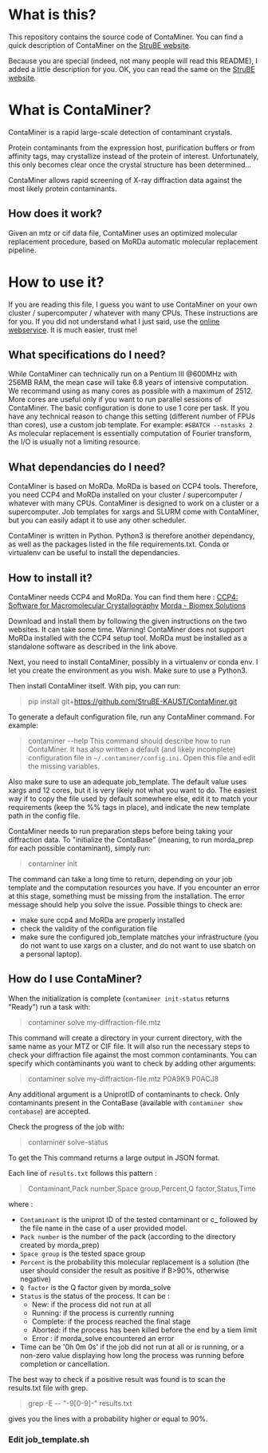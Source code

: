 # What is this?

This repository contains the source code of ContaMiner. You can find a quick
description of ContaMiner on the [StruBE
website](https://strube.cbrc.kaust.edu.sa/contaminer).

Because you are special (indeed, not many people will read this README), I
added a little description for you. OK, you can read the same on the [StruBE
website](https://strube.cbrc.kaust.edu.sa/contaminer).

# What is ContaMiner?
ContaMiner is a rapid large-scale detection of contaminant crystals.

Protein contaminants from the expression host, purification buffers or from
affinity tags, may crystallize instead of the protein of interest.
Unfortunately, this only becomes clear once the crystal structure has been
determined...

ContaMiner allows rapid screening of X-ray diffraction data against the most
likely protein contaminants.

## How does it work?
Given an mtz or cif data file, ContaMiner uses an optimized molecular
replacement procedure, based on MoRDa automatic molecular replacement pipeline.

# How to use it?
If you are reading this file, I guess you want to use ContaMiner on your own
cluster / supercomputer / whatever with many CPUs. These instructions are for
you. If you did not understand what I just said, use the [online
webservice](https://strube.cbrc.kaust.edu.sa/contaminer). It is much easier,
trust me!

## What specifications do I need?
While ContaMiner can technically run on a Pentium III @600MHz with 256MB RAM,
the mean case will take 6.8 years of intensive computation.
We recommand using as many cores as possible with a maximum of 2512. More cores
are useful only if you want to run parallel sessions of ContaMiner.
The basic configuration is done to use 1 core per task. If you have any
technical reason to change this setting (different number of FPUs than cores),
use a custom job template. For example:
`#SBATCH --nstasks 2`
As molecular replacement is essentially computation of Fourier transform, the
I/O is usually not a limiting resource.

## What dependancies do I need?
ContaMiner is based on MoRDa. MoRDa is based on CCP4 tools. Therefore, you need
CCP4 and MoRDa installed on your cluster / supercomputer / whatever with many
CPUs. ContaMiner is designed to work on a cluster or a supercomputer. Job
templates for xargs and SLURM come with ContaMiner, but you can easily adapt it
to use any other scheduler.

ContaMiner is written in Python. Python3 is therefore another dependancy, as
well as the packages listed in the file requirements.txt. Conda or virtualenv
can be useful to install the dependancies.

## How to install it?
ContaMiner needs CCP4 and MoRDa. You can find them here :
[CCP4: Software for Macromolecular Crystallography](http://www.ccp4.ac.uk)
[Morda - Biomex Solutions](http://www.biomexsolutions.co.uk/morda/)

Download and install them by following the given instructions on the two
websites. It can take some time.
Warning! ContaMiner does not support MoRDa installed with the CCP4 setup tool.
MoRDa must be installed as a standalone software as described in the link
above.

Next, you need to install ContaMiner, possibly in a virtualenv or conda env.
I let you create the environment as you wish. Make sure to use a Python3.

Then install ContaMiner itself. With pip, you can run:
> pip install git+https://github.com/StruBE-KAUST/ContaMiner.git

To generate a default configuration file, run any ContaMiner command. For
example:
>  contaminer --help
This command should describe how to run ContaMiner. It has also written a
default (and likely incomplete) configuration file in
`~/.contaminer/config.ini`. Open this file and edit the missing variables.

Also make sure to use an adequate job_template. The default value uses xargs
and 12 cores, but it is very likely not what you want to do. The easiest way
if to copy the file used by default somewhere else, edit it to match your
requirements (keep the %% tags in place), and indicate the new template path
in the config file.

ContaMiner needs to run preparation steps before being taking your diffraction
data. To "initialize the ContaBase" (meaning, to run morda_prep for each
possible contaminant), simply run:
> contaminer init

The command can take a long time to return, depending on your job template and
the computation resources you have. If you encounter an error at this stage,
something must be missing from the installation. The error message should help
you solve the issue. Possible things to check are:

- make sure ccp4 and MoRDa are properly installed
- check the validity of the configuration file
- make sure the configured job_template matches your infrastructure (you
do not want to use xargs on a cluster, and do not want to use sbatch on a
personal laptop).

## How do I use ContaMiner?
When the initialization is complete (`contaminer init-status` returns "Ready")
run a task with:
> contaminer solve my-diffraction-file.mtz

This command will create a directory in your current directory, with the same
name as your MTZ or CIF file. It will also run the necessary steps to check your
diffraction file against the most common contaminants.
You can specify which contaminants you want to check by adding other arguments:
> contaminer solve my-diffraction-file.mtz P0A9K9 P0ACJ8

Any additional argument is a UniprotID of contaminants to check. Only
contaminants present in the ContaBase (available with
`contaminer show contabase`) are accepted.

Check the progress of the job with:
> contaminer solve-status

To get the
This command returns a large output in JSON format.



Each line of `results.txt` follows this pattern :
> Contaminant,Pack number,Space group,Percent,Q factor,Status,Time

where :
- `Contaminant` is the uniprot ID of the tested contaminant or c\_ followed
  by the file name in the case of a user provided model.
- `Pack number` is the number of the pack (according to the directory created by
  morda\_prep)
- `Space group` is the tested space group
- `Percent` is the probability this molecular replacement is a solution (the
  user should consider the result as positive if B>90%, otherwise negative)
- `Q factor` is the Q factor given by morda\_solve
- `Status` is the status of the process. It can be :
  - New: if the process did not run at all
  - Running: if the process is currently running
  - Complete: if the process reached the final stage
  - Aborted: if the process has been killed before the end by a tiem limit
  - Error : if morda\_solve encountered an error
- Time can be '0h 0m 0s' if the job did not run at all or is running, or a
  non-zero value displaying how long the process was running before completion
  or cancellation.

The best way to check if a positive result was found is to scan the results.txt
file with grep.
> grep -E -- "-9[0-9]-" results.txt

gives you the lines with a probability higher or equal to 90%.

### Edit job_template.sh
